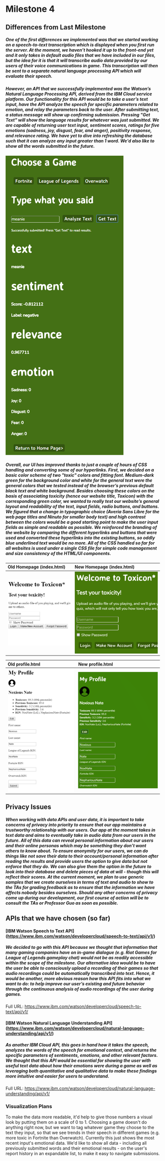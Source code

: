 ﻿# Milestone 4

## Differences from Last Milestone

##### One of the first differences we implemented was that we started working on a speech-to-text transcription which is displayed when you first run the server. At the moment, we haven’t hooked it up to the front-end yet and it only takes in default audio files that we have included in our files, but the idea for it is that it will transcribe audio data provided by our users of their voice communications in game. This transcription will then be sent to a separate natural language processing API which will evaluate their speech. 

##### However, an API that we successfully implemented was the Watson’s Natural Language Processing API, derived from the IBM Cloud service platform. Our functionality for this API would be to take a user’s text input, have the API analyze the speech for specific parameters related to emotion, and relay the parameters back to the user. After submitting text, a status message will show up confirming submission. Pressing "Get Text" will show the language results for whatever was just submitted. We are capable of returning user text input, sentiment scores, ratings for five emotions (sadness, joy, disgust, fear, and anger), positivity response, and relevance rating. We have yet to dive into refreshing the database such that it can analyze any input greater than 1 word. We'd also like to show all the words submitted in the future.

![](/m4-screenshots/return_emotion_info.png)


##### Overall, our UI has improved thanks to just a couple of hours of CSS handling and converting some of our hyperlinks. First, we decided on a basic color scheme of two "toxic" colors and fitting font. Medium-dark green for the background color and white for the general text were the general colors that we tested instead of the browser’s previous default black text and white background. Besides choosing these colors on the basis of associating toxicity (hence our website title, Toxicon) with the corresponding green color, we wanted to really test our website’s general layout and readability of the text, input fields, radio buttons, and buttons. We figured that a change in typographic choice (Averia Sans Libre for the web page titles and Ninuto for smaller body text) and high contrast between the colors would be a good starting point to make the user input fields as simple and readable as possible. We reinforced the branding of the website by comparing the different hyperlinks and buttons that were used and converted these hyperlinks into the existing buttons, so oddly blue underlined text would be no more. All of the CSS handled so far for all websites is used under a single CSS file for simple code management and size consistency of the HTML/UI components.

| Old Homepage (index.html) | New Homepage (index.html) |
| :------------------------ | :-----------------------  |
| ![](/m4-screenshots/index-old.PNG) | ![](/m4-screenshots/index-new.PNG) |


| Old profile.html | New profile.html |
| :--------------- | :--------------- |
| ![](/m4-screenshots/profile-old.PNG) | ![](/m4-screenshots/profile-new-1.PNG) |

## Privacy Issues
##### When working with data APIs and user data, it is important to take concerns of privacy into priority to ensure that our app maintains a trustworthy relationship with our users. Our app at the moment takes in text data and aims to eventually take in audio data from our users in the future. All of this data can reveal personal information about our users and their online personas which may be something they don’t want others to know about. To ensure anonymity for our users, we can do things like not save their data to their account/personal information after reading the results and provide users the option to give data but not enforce that they do. We can also give them the option in the future to look into their database and delete pieces of data at will - though this will reflect their scores. At the current moment, we plan to use generic samples that we create ourselves in terms of text and audio to show to the TAs for grading feedback as to ensure that the information we have affects nobody besides ourselves. Should any other concerns of privacy come up during our development, our first course of action will be to consult the TAs or Professor Guo as soon as possible.

## APIs that we have chosen (so far)

#### [IBM Watson Speech to Text API] (https://www.ibm.com/watson/developercloud/speech-to-text/api/v1/)

##### We decided to go with this API because we thought that information that many gaming companies have on in-game dialogue (e.g. Riot Games for League of Legends gameplay chat) would not be as readily accessible within the scope of the milestone. Our alternative idea would be to have the user be able to consciously upload a recording of their games so that audio recordings could be automatically transcribed into text. Hence, it would be another, more obvious reason how this API fits into what we want to do: to help improve our user’s existing and future behavior through the continuous analysis of audio recordings of the user during games.
Full URL: https://www.ibm.com/watson/developercloud/speech-to-text/api/v1/

#### [IBM Watson Natural Language Understanding API] (https://www.ibm.com/watson/developercloud/natural-language-understanding/api/v1/)

##### As another IBM Cloud API, this goes in hand how it takes the speech, analyzes the words of the speech for emotional context, and returns the specific parameters of sentiments, emotions, and other relevant factors. We thought that this API would be essential for showing the user with useful text data about how their emotions were during a game as well as leveraging both quantitative and qualitative data to make these findings more intuitive and easier for users to understand.
Full URL: https://www.ibm.com/watson/developercloud/natural-language-understanding/api/v1/

### Visualization Plans

To make the data more readable, it'd help to give those numbers a visual look by putting them on a scale of 0 to 1. Choosing a game doesn't do anything right now, but we want to tag whatever game they choose to the text they input, so that we see trends in their speech in different games (e.g. more toxic in Fortnite than Overwatch). Currently this just shows the most recent input's emotional data. We'd like to show all data - including all previously submitted words and their emotional results - on the user's report history in an expandable list, to make it easy to navigate submissions.
